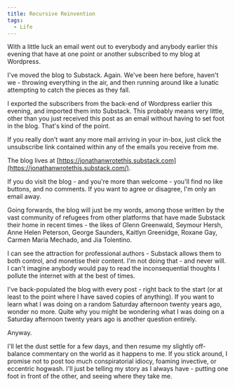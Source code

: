 ```yaml
---
title: Recursive Reinvention
tags:
  - Life
---
```


With a little luck an email went out to everybody and anybody earlier this evening that have at one point or another subscribed to my blog at Wordpress.

I've moved the blog to Substack. Again. We've been here before, haven't we - throwing everything in the air, and then running around like a lunatic attempting to catch the pieces as they fall.

I exported the subscribers from the back-end of Wordpress earlier this evening, and imported them into Substack. This probably means very little, other than you just received this post as an email without having to set foot in the blog. That's kind of the point.

If you really don't want any more mail arriving in your in-box, just click the unsubscribe link contained within any of the emails you receive from me.

The blog lives at [https://jonathanwrotethis.substack.com](https://jonathanwrotethis.substack.com/).

If you do visit the blog - and you're more than welcome - you'll find no like buttons, and no comments. If you want to agree or disagree, I'm only an email away.

Going forwards, the blog will just be my words, among those written by the vast community of refugees from other platforms that have made Substack their home in recent times - the likes of Glenn Greenwald, Seymour Hersh, Anne Helen Peterson, George Saunders, Kaitlyn Greenidge, Roxane Gay, Carmen Maria Mechado, and Jia Tolentino.

I can see the attraction for professional authors - Substack allows them to both control, and monetise their content. I'm not doing that - and never will. I can't imagine anybody would pay to read the inconsequential thoughts I pollute the internet with at the best of times.

I've back-populated the blog with every post - right back to the start (or at least to the point where I have saved copies of anything). If you want to learn what I was doing on a random Saturday afternoon twenty years ago, wonder no more. Quite why you might be wondering what I was doing on a Saturday afternoon twenty years ago is another question entirely.

Anyway.

I'll let the dust settle for a few days, and then resume my slightly off-balance commentary on the world as it happens to me. If you stick around, I promise not to post too much conspiratorial idiocy, foaming invective, or eccentric hogwash. I'll just be telling my story as I always have - putting one foot in front of the other, and seeing where they take me.